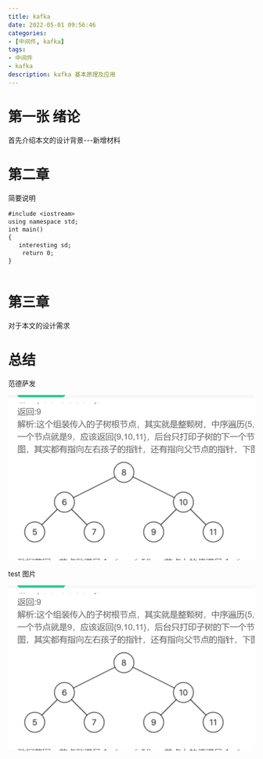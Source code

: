 ```yaml
---
title: kafka
date: 2022-05-01 09:56:46
categories:
- [中间件, kafka]
tags:
- 中间件
- kafka
description: kafka 基本原理及应用
---
```

# 第一张 绪论
  首先介绍本文的设计背景---新增材料
# 第二章 
  简要说明
  ```
  #include <iostream>
  using namespace std;
  int main()
  {
	 interesting sd;
      return 0;
  }


  ```
# 第三章
  对于本文的设计需求
# 总结
范德萨发



![image-20220502092311113](kafka/image-20220502140539974.png)





test 图片

![image-20220502140539974](kafka/image-20220502140539974.png)

